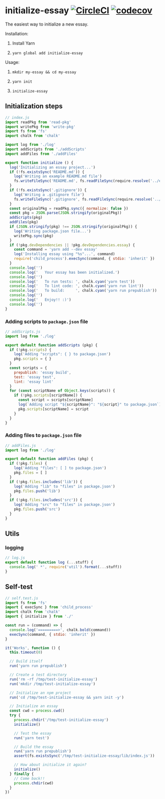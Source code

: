
# initialize-essay [![CircleCI](https://circleci.com/gh/dtinth/initialize-essay/tree/master.svg?style=svg)](https://circleci.com/gh/dtinth/initialize-essay/tree/master) [![codecov](https://codecov.io/gh/dtinth/initialize-essay/branch/master/graph/badge.svg)](https://codecov.io/gh/dtinth/initialize-essay)

The easiest way to initialize a new essay.

Installation:

1. Install Yarn

2. `yarn global add initialize-essay`

Usage:

1. `mkdir my-essay && cd my-essay`

2. `yarn init`

3. `initialize-essay`


## Initialization steps

```js
// index.js
import readPkg from 'read-pkg'
import writePkg from 'write-pkg'
import fs from 'fs'
import chalk from 'chalk'

import log from './log'
import addScripts from './addScripts'
import addFiles from './addFiles'

export function initialize () {
  log('Initializing an essay project...')
  if (!fs.existsSync('README.md')) {
    log('Writing an example README.md file')
    fs.writeFileSync('README.md', fs.readFileSync(require.resolve('../example.md')))
  }
  if (!fs.existsSync('.gitignore')) {
    log('Writing a .gitignore file')
    fs.writeFileSync('.gitignore', fs.readFileSync(require.resolve('../.gitignore')))
  }
  const originalPkg = readPkg.sync({ normalize: false })
  const pkg = JSON.parse(JSON.stringify(originalPkg))
  addScripts(pkg)
  addFiles(pkg)
  if (JSON.stringify(pkg) !== JSON.stringify(originalPkg)) {
    log('Writing package.json file...')
    writePkg.sync(pkg)
  }
  if (!pkg.devDependencies || !pkg.devDependencies.essay) {
    const command = 'yarn add --dev essay'
    log('Installing essay using "%s"...', command)
    require('child_process').execSync(command, { stdio: 'inherit' })
  }
  console.log('')
  console.log('   Your essay has been initialized.')
  console.log('')
  console.log('   To run tests: ', chalk.cyan('yarn test'))
  console.log('   To lint code: ', chalk.cyan('yarn run lint'))
  console.log('   To build:     ', chalk.cyan('yarn run prepublish'))
  console.log('')
  console.log('   Enjoy!! :)')
  console.log('')
}
```

### Adding scripts to `package.json` file

```js
// addScripts.js
import log from './log'

export default function addScripts (pkg) {
  if (!pkg.scripts) {
    log('Adding "scripts": { } to package.json')
    pkg.scripts = { }
  }
  const scripts = {
    prepublish: 'essay build',
    test: 'essay test',
    lint: 'essay lint'
  }
  for (const scriptName of Object.keys(scripts)) {
    if (!pkg.scripts[scriptName]) {
      const script = scripts[scriptName]
      log(`Adding script "${scriptName}": "${script}" to package.json`)
      pkg.scripts[scriptName] = script
    }
  }
}
```

### Adding files to `package.json` file

```js
// addFiles.js
import log from './log'

export default function addFiles (pkg) {
  if (!pkg.files) {
    log('Adding "files": [ ] to package.json')
    pkg.files = [ ]
  }
  if (!pkg.files.includes('lib')) {
    log('Adding "lib" to "files" in package.json')
    pkg.files.push('lib')
  }
  if (!pkg.files.includes('src')) {
    log('Adding "src" to "files" in package.json')
    pkg.files.push('src')
  }
}
```

## Utils

### logging

```js
// log.js
export default function log (...stuff) {
  console.log(' *', require('util').format(...stuff))
}
```

## Self-test

```js
// self.test.js
import fs from 'fs'
import { execSync } from 'child_process'
import chalk from 'chalk'
import { initialize } from './'

const run = (command) => {
  console.log('=========>', chalk.bold(command))
  execSync(command, { stdio: 'inherit' })
}

it('Works', function () {
  this.timeout(0)

  // Build itself
  run('yarn run prepublish')

  // Create a test directory
  run('rm -rf /tmp/test-initialize-essay')
  run('mkdir /tmp/test-initialize-essay')

  // Initialize an npm project
  run('cd /tmp/test-initialize-essay && yarn init -y')

  // Initialize an essay
  const cwd = process.cwd()
  try {
    process.chdir('/tmp/test-initialize-essay')
    initialize()

    // Test the essay
    run('yarn test')

    // Build the essay
    run('yarn run prepublish')
    assert(fs.existsSync('/tmp/test-initialize-essay/lib/index.js'))

    // How about initialize it again?
    initialize()
  } finally {
    // Come back!!
    process.chdir(cwd)
  }
})
```
